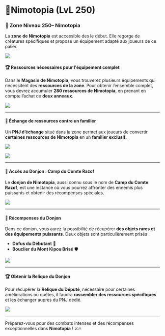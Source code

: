 # 🌿Nimotopia (LvL 250)

### 🌿 Zone Niveau 250– Nimotopia <a href="#zone-niveau-250-nimotopia" id="zone-niveau-250-nimotopia"></a>

La **zone de Nimotopia** est accessible des le début. Elle regorge de créatures spécifiques et propose un équipement adapté aux joueurs de ce palier.

![](https://vallya.gitbook.io/~gitbook/image?url=https%3A%2F%2F677697625-files.gitbook.io%2F%7E%2Ffiles%2Fv0%2Fb%2Fgitbook-x-prod.appspot.com%2Fo%2Fspaces%252FTJCjQJc02Pk37oWThIix%252Fuploads%252FLTa39aYokuUlnp7CxKCG%252Fimage.png%3Falt%3Dmedia%26token%3Dfc04d6bf-08af-46c7-b746-663615312253\&width=768\&dpr=4\&quality=100\&sign=4e39e01\&sv=2)

#### 🏆 **Ressources nécessaires pour l'équipement complet** <a href="#ressources-necessaires-pour-lequipement-complet" id="ressources-necessaires-pour-lequipement-complet"></a>

Dans le **Magasin de Nimotopia**, vous trouverez plusieurs équipements qui nécessitent des **ressources de la zone**. Pour obtenir l’ensemble complet, vous devrez accumuler **280 ressources de Nimotopia**, en prenant en compte l’achat de **deux anneaux**.

![](https://vallya.gitbook.io/~gitbook/image?url=https%3A%2F%2F677697625-files.gitbook.io%2F%7E%2Ffiles%2Fv0%2Fb%2Fgitbook-x-prod.appspot.com%2Fo%2Fspaces%252FTJCjQJc02Pk37oWThIix%252Fuploads%252FN8m0w20AR8HxMDEqQX0h%252Fimage-1.png%3Falt%3Dmedia%26token%3D413ccd03-4906-4de7-a0dd-ac03cd30d08e\&width=768\&dpr=4\&quality=100\&sign=b882ebb9\&sv=2)

***

#### 🦴 **Échange de ressources contre un familier** <a href="#echange-de-ressources-contre-un-familier" id="echange-de-ressources-contre-un-familier"></a>

Un **PNJ d’échange** situé dans la zone permet aux joueurs de convertir **certaines ressources de Nimotopia** en un **familier exclusif**.

![](https://vallya.gitbook.io/~gitbook/image?url=https%3A%2F%2F677697625-files.gitbook.io%2F%7E%2Ffiles%2Fv0%2Fb%2Fgitbook-x-prod.appspot.com%2Fo%2Fspaces%252FTJCjQJc02Pk37oWThIix%252Fuploads%252FWwlTjqSzUXwvRLBpHx6q%252Fimage.png%3Falt%3Dmedia%26token%3D976c0da9-4622-4572-ba1e-cefc38d7071d\&width=768\&dpr=4\&quality=100\&sign=d2911b99\&sv=2)

![](https://vallya.gitbook.io/~gitbook/image?url=https%3A%2F%2F677697625-files.gitbook.io%2F%7E%2Ffiles%2Fv0%2Fb%2Fgitbook-x-prod.appspot.com%2Fo%2Fspaces%252FTJCjQJc02Pk37oWThIix%252Fuploads%252FaVuIK3jmj4YnAxz5nq8b%252Fimage.png%3Falt%3Dmedia%26token%3D590dd96b-e0ac-404b-9c9e-f753bab79615\&width=768\&dpr=4\&quality=100\&sign=e11f8e27\&sv=2)

***

#### 🏰 **Accès au Donjon : Camp du Comte Razof** <a href="#acces-au-donjon-camp-du-comte-razof" id="acces-au-donjon-camp-du-comte-razof"></a>

Le **donjon de Nimotopia**, aussi connu sous le nom de **Camp du Comte Razof**, est une instance où vous pourrez affronter des ennemis plus puissants et obtenir des récompenses spéciales.

![](https://vallya.gitbook.io/~gitbook/image?url=https%3A%2F%2F677697625-files.gitbook.io%2F%7E%2Ffiles%2Fv0%2Fb%2Fgitbook-x-prod.appspot.com%2Fo%2Fspaces%252FTJCjQJc02Pk37oWThIix%252Fuploads%252Fr1j2Lyv8xaAF2WVNB79l%252Fimage-1.png%3Falt%3Dmedia%26token%3Dcd8354b0-903b-4a04-a215-3b0a3145e150\&width=768\&dpr=4\&quality=100\&sign=8b1df487\&sv=2)

***

#### 🏅 **Récompenses du Donjon** <a href="#recompenses-du-donjon" id="recompenses-du-donjon"></a>

Dans ce donjon, vous aurez la possibilité de récupérer **des objets rares et des équipements puissants**. Deux objets sont particulièrement prisés :

* **Dofus du Débutant** 🐉
* **Bouclier du Mont Kipou Brisé** 🛡️

![](https://vallya.gitbook.io/~gitbook/image?url=https%3A%2F%2F677697625-files.gitbook.io%2F%7E%2Ffiles%2Fv0%2Fb%2Fgitbook-x-prod.appspot.com%2Fo%2Fspaces%252FTJCjQJc02Pk37oWThIix%252Fuploads%252FBd5X0vQ6yDyQnj6VyLOh%252Fimage.png%3Falt%3Dmedia%26token%3D18ee805a-720c-40f6-b2f3-eeb14f125395\&width=768\&dpr=4\&quality=100\&sign=4ac4493e\&sv=2)

***

#### 🏆 **Obtenir la Relique du Donjon** <a href="#obtenir-la-relique-du-donjon" id="obtenir-la-relique-du-donjon"></a>

Pour récupérer la **Relique du Député**, nécessaire pour certaines améliorations ou quêtes, il faudra **rassembler des ressources spécifiques** et les échanger auprès du PNJ dédié.

![](https://vallya.gitbook.io/~gitbook/image?url=https%3A%2F%2F677697625-files.gitbook.io%2F%7E%2Ffiles%2Fv0%2Fb%2Fgitbook-x-prod.appspot.com%2Fo%2Fspaces%252FTJCjQJc02Pk37oWThIix%252Fuploads%252FWL7lHX8ICWqsYh96rosL%252Fimage-1.png%3Falt%3Dmedia%26token%3D233d1f1b-9ec2-48b0-a83c-ccb16a31065f\&width=768\&dpr=4\&quality=100\&sign=7953a85b\&sv=2)

***

Préparez-vous pour des combats intenses et des récompenses exceptionnelles dans **Nimotopia** ! ⚔️🔥
